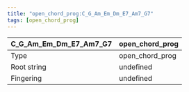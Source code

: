 ```yaml
---
title: "open_chord_prog:C_G_Am_Em_Dm_E7_Am7_G7"
tags: [open_chord_prog]
---
```


|C_G_Am_Em_Dm_E7_Am7_G7|open_chord_prog|
|---|---|
|Type|open_chord_prog|
|Root string|undefined|
|Fingering|undefined|

